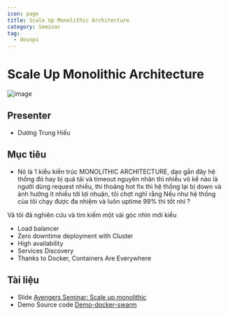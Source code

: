 ```yaml
---
icon: page
title: Scale Up Monolithic Architecture
category: Seminar
tag:
  - devops
---
```


# Scale Up Monolithic Architecture
![image](https://user-images.githubusercontent.com/55786352/107244369-85da1a00-6a60-11eb-8e0f-a7b5644a45e1.png)

## Presenter
- Dương Trung Hiếu

## Mục tiêu
- Nó là 1 kiểu kiến trúc MONOLITHIC ARCHITECTURE, dạo gần đây hệ thống đó hay bị quá tải và timeout nguyên nhân thì nhiều vô kể nào là người dùng request nhiều, thi thoảng hot fix thì hệ thống lại bị down và ảnh hưởng ít nhiều tới lợi nhuận, tôi chợt nghĩ rằng Nếu như hệ thống của tôi chạy được đa nhiệm và luôn uptime 99% thì tốt nhỉ ?

Và tôi đã nghiên cứu và tìm kiếm một vài góc nhìn mới kiểu
- Load balancer
- Zero downtime deployment with Cluster
- High availability
- Services Discovery
- Thanks to Docker, Containers Are Everywhere 

## Tài liệu
- Slide [Avengers Seminar: Scale up monolithic](https://docs.google.com/presentation/u/4/d/1Xc6iSTx5g1q3Few18-Gh061tcbkR_lwEnorHwE6ofwc/edit?usp=sharing)
- Demo Source code [Demo-docker-swarm](https://github.com/AvengersCodeLovers/Demo-docker-swarm)